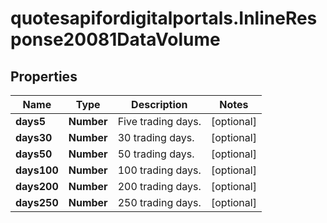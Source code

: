 # quotesapifordigitalportals.InlineResponse20081DataVolume

## Properties

Name | Type | Description | Notes
------------ | ------------- | ------------- | -------------
**days5** | **Number** | Five trading days. | [optional] 
**days30** | **Number** | 30 trading days. | [optional] 
**days50** | **Number** | 50 trading days. | [optional] 
**days100** | **Number** | 100 trading days. | [optional] 
**days200** | **Number** | 200 trading days. | [optional] 
**days250** | **Number** | 250 trading days. | [optional] 


